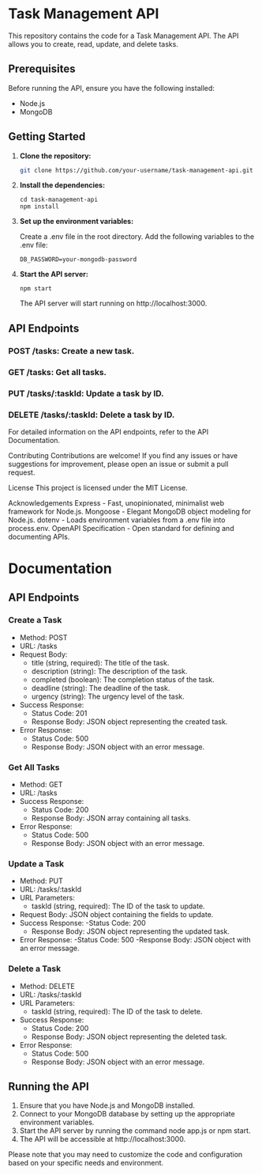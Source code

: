 # Task Management API

This repository contains the code for a Task Management API. The API allows you to create, read, update, and delete tasks.

## Prerequisites

Before running the API, ensure you have the following installed:

- Node.js
- MongoDB

## Getting Started

1. **Clone the repository:**

   ```bash
   git clone https://github.com/your-username/task-management-api.git
   ```

2. **Install the dependencies:**

   ```
   cd task-management-api
   npm install
   ```

3. **Set up the environment variables:**

   Create a .env file in the root directory.
   Add the following variables to the .env file:

   ```
   DB_PASSWORD=your-mongodb-password
   ```

4. **Start the API server:**

   ```
   npm start
   ```

   The API server will start running on http://localhost:3000.

## API Endpoints

### POST /tasks: Create a new task.

### GET /tasks: Get all tasks.

### PUT /tasks/:taskId: Update a task by ID.

### DELETE /tasks/:taskId: Delete a task by ID.

For detailed information on the API endpoints, refer to the API Documentation.

Contributing
Contributions are welcome! If you find any issues or have suggestions for improvement, please open an issue or submit a pull request.

License
This project is licensed under the MIT License.

Acknowledgements
Express - Fast, unopinionated, minimalist web framework for Node.js.
Mongoose - Elegant MongoDB object modeling for Node.js.
dotenv - Loads environment variables from a .env file into process.env.
OpenAPI Specification - Open standard for defining and documenting APIs.

# Documentation

## API Endpoints

### Create a Task

- Method: POST
- URL: /tasks
- Request Body:
  - title (string, required): The title of the task.
  - description (string): The description of the task.
  - completed (boolean): The completion status of the task.
  - deadline (string): The deadline of the task.
  - urgency (string): The urgency level of the task.
- Success Response:
  - Status Code: 201
  - Response Body: JSON object representing the created task.
- Error Response:
  - Status Code: 500
  - Response Body: JSON object with an error message.

### Get All Tasks

- Method: GET
- URL: /tasks
- Success Response:
  - Status Code: 200
  - Response Body: JSON array containing all tasks.
- Error Response:
  - Status Code: 500
  - Response Body: JSON object with an error message.

### Update a Task

- Method: PUT
- URL: /tasks/:taskId
- URL Parameters:
  - taskId (string, required): The ID of the task to update.
- Request Body: JSON object containing the fields to update.
- Success Response:
  -Status Code: 200
  - Response Body: JSON object representing the updated task.
- Error Response:
  -Status Code: 500
  -Response Body: JSON object with an error message.

### Delete a Task

- Method: DELETE
- URL: /tasks/:taskId
- URL Parameters:
  - taskId (string, required): The ID of the task to delete.
- Success Response:
  - Status Code: 200
  - Response Body: JSON object representing the deleted task.
- Error Response:
  - Status Code: 500
  - Response Body: JSON object with an error message.

## Running the API

1. Ensure that you have Node.js and MongoDB installed.
2. Connect to your MongoDB database by setting up the appropriate environment variables.
3. Start the API server by running the command node app.js or npm start.
4. The API will be accessible at http://localhost:3000.

Please note that you may need to customize the code and configuration based on your specific needs and environment.
